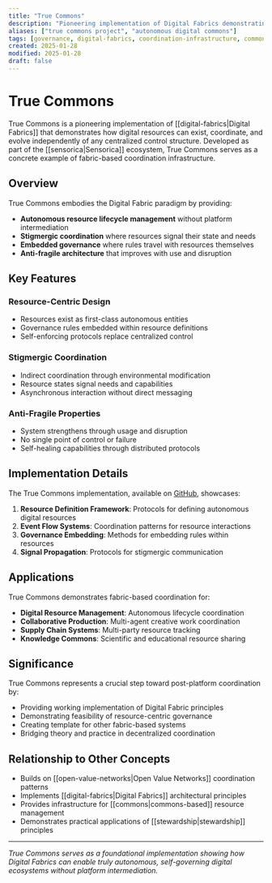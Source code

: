 ```yaml
---
title: "True Commons"
description: "Pioneering implementation of Digital Fabrics demonstrating autonomous resource coordination without platform control"
aliases: ["true commons project", "autonomous digital commons"]
tags: [governance, digital-fabrics, coordination-infrastructure, commons, autonomous-agents, resource-management, sensorica]
created: 2025-01-28
modified: 2025-01-28
draft: false
---
```


# True Commons

True Commons is a pioneering implementation of [[digital-fabrics|Digital Fabrics]] that demonstrates how digital resources can exist, coordinate, and evolve independently of any centralized control structure. Developed as part of the [[sensorica|Sensorica]] ecosystem, True Commons serves as a concrete example of fabric-based coordination infrastructure.

## Overview

True Commons embodies the Digital Fabric paradigm by providing:

- **Autonomous resource lifecycle management** without platform intermediation
- **Stigmergic coordination** where resources signal their state and needs
- **Embedded governance** where rules travel with resources themselves
- **Anti-fragile architecture** that improves with use and disruption

## Key Features

### Resource-Centric Design
- Resources exist as first-class autonomous entities
- Governance rules embedded within resource definitions
- Self-enforcing protocols replace centralized control

### Stigmergic Coordination
- Indirect coordination through environmental modification
- Resource states signal needs and capabilities
- Asynchronous interaction without direct messaging

### Anti-Fragile Properties
- System strengthens through usage and disruption
- No single point of control or failure
- Self-healing capabilities through distributed protocols

## Implementation Details

The True Commons implementation, available on [GitHub](https://github.com/Sensorica/true_commons), showcases:

1. **Resource Definition Framework**: Protocols for defining autonomous digital resources
2. **Event Flow Systems**: Coordination patterns for resource interactions
3. **Governance Embedding**: Methods for embedding rules within resources
4. **Signal Propagation**: Protocols for stigmergic communication

## Applications

True Commons demonstrates fabric-based coordination for:

- **Digital Resource Management**: Autonomous lifecycle coordination
- **Collaborative Production**: Multi-agent creative work coordination
- **Supply Chain Systems**: Multi-party resource tracking
- **Knowledge Commons**: Scientific and educational resource sharing

## Significance

True Commons represents a crucial step toward post-platform coordination by:

- Providing working implementation of Digital Fabric principles
- Demonstrating feasibility of resource-centric governance
- Creating template for other fabric-based systems
- Bridging theory and practice in decentralized coordination

## Relationship to Other Concepts

- Builds on [[open-value-networks|Open Value Networks]] coordination patterns
- Implements [[digital-fabrics|Digital Fabrics]] architectural principles
- Provides infrastructure for [[commons|commons-based]] resource management
- Demonstrates practical applications of [[stewardship|stewardship]] principles

---

*True Commons serves as a foundational implementation showing how Digital Fabrics can enable truly autonomous, self-governing digital ecosystems without platform intermediation.*
